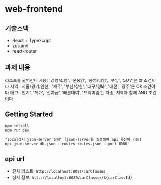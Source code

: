 # web-frontend

## 기술스택

- React + TypeScript
- zustand
- react-router

## 과제 내용

리스트를 출력한다
차종: '경형/소형', '준중형', '중형/대형', '수입', 'SUV'은 or 조건이다
지역: '서울/경기/인천', '제주', '부산/창원', '대구/경북', '대전', '광주'은 OR 조건이다
태그: '인기', '특가', '신차급', '빠른대여', '프리미엄'는 차종, 지역과 함께 AND 조건이다

## Getting Started

```
npm install
npm run dev

"local에서 json-server 실행" (json-server를 실행해야 api 통신이 가능)
npx json-server db.json --routes routes.json --port 8080
```

## api url

- 전체 리스트: `http://localhost:8080/carClasses`
- 상세 정보: `http://localhost:8080/carClasses/${carClassId}`
